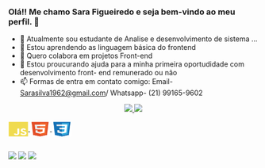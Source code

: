 ### Olá!! Me chamo Sara Figueiredo e seja bem-vindo ao meu perfil. 👋




- 🔭 Atualmente sou estudante de Analise e desenvolvimento de sistema ...
- 🌱 Estou aprendendo as linguagem básica do frontend 
- 👯 Quero colabora em projetos Front-end
- 🤔 Estou proucurando ajuda para a minha primeira oportudidade com desenvolvimento front- end remunerado ou não
- 📫 Formas de entra em contato comigo: Email- Sarasilva1962@gmail.com/ Whatsapp- (21) 99165-9602

<div align="center">
  <a href="https://github.com/SaraFigueiredoBrasil">
  <img height="180em" src="https://github-readme-stats.vercel.app/api?username=SaraFigueiredoBrasil&show_icons=true&theme=dracula&include_all_commits=true&count_private=true"/>
  <img height="180em" src="https://github-readme-stats.vercel.app/api/top-langs/?username=SaraFigueiredoBrasil&layout=compact&langs_count=7&theme=dracula"/>
</div>
<div style="display: inline_block"><br>
  <img align="center" alt="Rafa-Js" height="30" width="40" src="https://raw.githubusercontent.com/devicons/devicon/master/icons/javascript/javascript-plain.svg">
  
  
  <img align="center" alt="Rafa-HTML" height="30" width="40" src="https://raw.githubusercontent.com/devicons/devicon/master/icons/html5/html5-original.svg">
  <img align="center" alt="Rafa-CSS" height="30" width="40" src="https://raw.githubusercontent.com/devicons/devicon/master/icons/css3/css3-original.svg">

</div>

##

<div> 
 <img src="https://img.shields.io/badge/Discord-7289DA?style=for-the-badge&logo=discord&logoColor=white" target="_blank"></a> 
  <a href = "mailto:sara1962@gmail.com"><img src="https://img.shields.io/badge/Gmail-D14836?style=for-the-badge&logo=gmail&logoColor=white" target="_blank"></a>
  <a href="https://https://www.linkedin.com/in/sara-s-figueiredo/" target="_blank"><img src="https://img.shields.io/badge/-LinkedIn-%230077B5?style=for-the-badge&logo=linkedin&logoColor=white" target="_blank"></a> 
 
  
 
</div>
